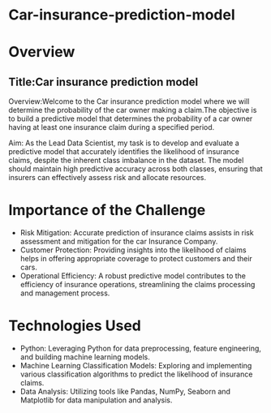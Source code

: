 # Car-insurance-prediction-model

# Overview

## Title:Car insurance prediction model

Overview:Welcome to the Car insurance prediction model where we will determine the probability of the car owner making a claim.The objective is to build a predictive model that determines the probability of a car owner having at least one insurance claim during a specified period.


Aim: As the Lead Data Scientist, my task is to develop and evaluate a predictive model that accurately identifies the likelihood of insurance claims, despite the inherent class imbalance in the dataset. The model should maintain high predictive accuracy across both classes, ensuring that insurers can effectively assess risk and allocate resources.

# Importance of the Challenge
- Risk Mitigation: Accurate prediction of insurance claims assists in risk assessment and mitigation for the car Insurance Company.
- Customer Protection: Providing insights into the likelihood of claims helps in offering appropriate coverage to protect customers and their cars.
- Operational Efficiency: A robust predictive model contributes to the efficiency of insurance operations, streamlining the claims processing and management process.

# Technologies Used
- Python: Leveraging Python for data preprocessing, feature engineering, and building machine learning models.
- Machine Learning Classification Models: Exploring and implementing various classification algorithms to predict the likelihood of insurance claims.
- Data Analysis: Utilizing tools like Pandas, NumPy, Seaborn and Matplotlib for data manipulation and analysis.




